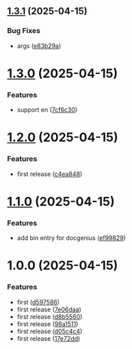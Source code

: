 ## [1.3.1](https://github.com/tkhs0813/docgenius/compare/v1.3.0...v1.3.1) (2025-04-15)


### Bug Fixes

* args ([e83b29a](https://github.com/tkhs0813/docgenius/commit/e83b29ae65b07b5c80565441cdc06f0e445131d7))

# [1.3.0](https://github.com/tkhs0813/docgenius/compare/v1.2.0...v1.3.0) (2025-04-15)


### Features

* support en ([7cf6c30](https://github.com/tkhs0813/docgenius/commit/7cf6c3001f57bfadbe45771911046c6eac507d90))

# [1.2.0](https://github.com/tkhs0813/docgenius/compare/v1.1.0...v1.2.0) (2025-04-15)


### Features

* first release ([c4ea848](https://github.com/tkhs0813/docgenius/commit/c4ea848b8a596ca0845038d32df1a78d2dfcd410))

# [1.1.0](https://github.com/tkhs0813/docgenius/compare/v1.0.0...v1.1.0) (2025-04-15)


### Features

* add bin entry for docgenius ([ef99829](https://github.com/tkhs0813/docgenius/commit/ef998291cf9116db36af65f996f7cc9cfc339792))

# 1.0.0 (2025-04-15)


### Features

* first ([d597586](https://github.com/tkhs0813/docgenius/commit/d5975868d2bb3d493fc0bd458d947e07ad222fff))
* first release ([7e06daa](https://github.com/tkhs0813/docgenius/commit/7e06daa5425bf810df82eb077f4e2bffebe20d14))
* first release ([d8b5560](https://github.com/tkhs0813/docgenius/commit/d8b55607ae46db709c1cabe33528623842abcfed))
* first release ([98a1511](https://github.com/tkhs0813/docgenius/commit/98a1511b60e438e52221108b9c7a7b62350f5382))
* first release ([d05c4c4](https://github.com/tkhs0813/docgenius/commit/d05c4c46d4215ef6185864bfbab56fd4b408eef5))
* first release ([17e72dd](https://github.com/tkhs0813/docgenius/commit/17e72dd14a944cfc19004649fac5651e67625bbb))
